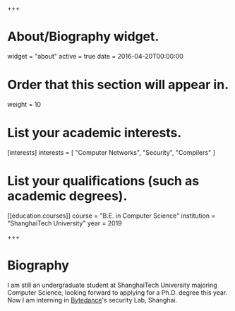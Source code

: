 +++
# About/Biography widget.
widget = "about"
active = true
date = 2016-04-20T00:00:00

# Order that this section will appear in.
weight = 10

# List your academic interests.
[interests]
  interests = [
    "Computer Networks",
    "Security",
    "Compilers"
  ]

# List your qualifications (such as academic degrees).
[[education.courses]]
  course = "B.E. in Computer Science"
  institution = "ShanghaiTech University"
  year = 2019

+++

# Biography

I am still an undergraduate student at ShanghaiTech University majoring Computer Science, looking forward to applying for a Ph.D. degree this year. Now I am interning in [Bytedance](https://bytedance.com/)'s security Lab, Shanghai.

